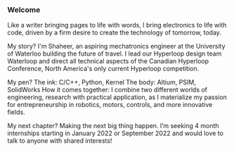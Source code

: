 ### Welcome
Like a writer bringing pages to life with words, I bring electronics to life with code, driven by a firm desire to create the technology of tomorrow, today.

My story?
I'm Shaheer, an aspiring mechatronics engineer at the University of Waterloo building the future of travel. I lead our Hyperloop design team Waterloop and direct all technical aspects of the Canadian Hyperloop Conference, North America's only current Hyperloop competition.

My pen?
The ink: C/C++, Python, Kernel
The body: Altium, PSIM, SolidWorks
How it comes together: I combine two different worlds of engineering, research with practical application, as I materialize my passion for entrepreneurship in robotics, motors, controls, and more innovative fields.

My next chapter?
Making the next big thing happen. I’m seeking 4 month internships starting in January 2022 or September 2022 and would love to talk to anyone with shared interests!

<!--
**ShaheerRana/ShaheerRana** is a ✨ _special_ ✨ repository because its `README.md` (this file) appears on your GitHub profile.

Here are some ideas to get you started:

- 🔭 I’m currently working on ...
- 🌱 I’m currently learning ...
- 👯 I’m looking to collaborate on ...
- 🤔 I’m looking for help with ...
- 💬 Ask me about ...
- 📫 How to reach me: ...
- 😄 Pronouns: ...
- ⚡ Fun fact: ...
-->
